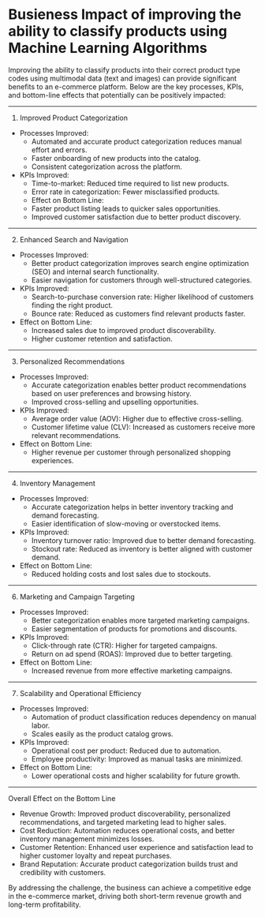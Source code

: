 # Busieness Impact of improving the ability to classify products using Machine Learning Algorithms

Improving the ability to classify products into their correct product type codes using multimodal data (text and images) can provide significant benefits to an e-commerce platform. Below are the key processes, KPIs, and bottom-line effects that potentially can be positively impacted:

***

1. Improved Product Categorization
- Processes Improved:
  - Automated and accurate product categorization reduces manual effort and errors.
  - Faster onboarding of new products into the catalog.
  - Consistent categorization across the platform.
- KPIs Improved:
  - Time-to-market: Reduced time required to list new products.
  - Error rate in categorization: Fewer misclassified products.
  - Effect on Bottom Line:
  - Faster product listing leads to quicker sales opportunities.
  - Improved customer satisfaction due to better product discovery.

***

2. Enhanced Search and Navigation
- Processes Improved:
  - Better product categorization improves search engine optimization (SEO) and internal search functionality.
  - Easier navigation for customers through well-structured categories.
- KPIs Improved:
  - Search-to-purchase conversion rate: Higher likelihood of customers finding the right product.
  - Bounce rate: Reduced as customers find relevant products faster.
- Effect on Bottom Line:
  - Increased sales due to improved product discoverability.
  - Higher customer retention and satisfaction.

***

3. Personalized Recommendations
- Processes Improved:
  - Accurate categorization enables better product recommendations based on user preferences and browsing history.
  - Improved cross-selling and upselling opportunities.
- KPIs Improved:
  - Average order value (AOV): Higher due to effective cross-selling.
  - Customer lifetime value (CLV): Increased as customers receive more relevant recommendations.
- Effect on Bottom Line:
  - Higher revenue per customer through personalized shopping experiences.
 
***

4. Inventory Management
- Processes Improved:
  - Accurate categorization helps in better inventory tracking and demand forecasting.
  - Easier identification of slow-moving or overstocked items.
- KPIs Improved:
  - Inventory turnover ratio: Improved due to better demand forecasting.
  - Stockout rate: Reduced as inventory is better aligned with customer demand.
- Effect on Bottom Line:
  - Reduced holding costs and lost sales due to stockouts.
 
 ***

6. Marketing and Campaign Targeting
- Processes Improved:
  - Better categorization enables more targeted marketing campaigns.
  - Easier segmentation of products for promotions and discounts.
- KPIs Improved:
  - Click-through rate (CTR): Higher for targeted campaigns.
  - Return on ad spend (ROAS): Improved due to better targeting.
- Effect on Bottom Line:
  - Increased revenue from more effective marketing campaigns.

***

7. Scalability and Operational Efficiency
- Processes Improved:
  - Automation of product classification reduces dependency on manual labor.
  - Scales easily as the product catalog grows.
- KPIs Improved:
  - Operational cost per product: Reduced due to automation.
  - Employee productivity: Improved as manual tasks are minimized.
- Effect on Bottom Line:
  - Lower operational costs and higher scalability for future growth.
 
***

Overall Effect on the Bottom Line

- Revenue Growth: Improved product discoverability, personalized recommendations, and targeted marketing lead to higher sales.
- Cost Reduction: Automation reduces operational costs, and better inventory management minimizes losses.
- Customer Retention: Enhanced user experience and satisfaction lead to higher customer loyalty and repeat purchases.
- Brand Reputation: Accurate product categorization builds trust and credibility with customers.

By addressing the challenge, the business can achieve a competitive edge in the e-commerce market, driving both short-term revenue growth and long-term profitability.
